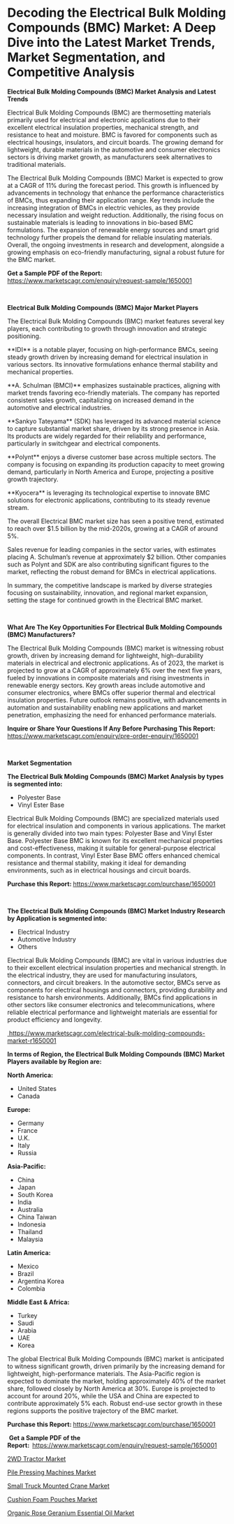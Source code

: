 <p><h1>Decoding the Electrical Bulk Molding Compounds (BMC) Market: A Deep Dive into the Latest Market Trends, Market Segmentation, and Competitive Analysis</h1></p><p><strong>Electrical Bulk Molding Compounds (BMC) Market Analysis and Latest Trends</strong></p>
<p><p>Electrical Bulk Molding Compounds (BMC) are thermosetting materials primarily used for electrical and electronic applications due to their excellent electrical insulation properties, mechanical strength, and resistance to heat and moisture. BMC is favored for components such as electrical housings, insulators, and circuit boards. The growing demand for lightweight, durable materials in the automotive and consumer electronics sectors is driving market growth, as manufacturers seek alternatives to traditional materials.</p><p>The Electrical Bulk Molding Compounds (BMC) Market is expected to grow at a CAGR of 11% during the forecast period. This growth is influenced by advancements in technology that enhance the performance characteristics of BMCs, thus expanding their application range. Key trends include the increasing integration of BMCs in electric vehicles, as they provide necessary insulation and weight reduction. Additionally, the rising focus on sustainable materials is leading to innovations in bio-based BMC formulations. The expansion of renewable energy sources and smart grid technology further propels the demand for reliable insulating materials. Overall, the ongoing investments in research and development, alongside a growing emphasis on eco-friendly manufacturing, signal a robust future for the BMC market.</p></p>
<p><strong>Get a Sample PDF of the Report:&nbsp;</strong> <a href="https://www.marketscagr.com/enquiry/request-sample/1650001?utm_campaign=1286&utm_medium=2&utm_source=Github&utm_content=ia&utm_term=26092024&utm_id=electrical-bulk-molding-compounds-bmc">https://www.marketscagr.com/enquiry/request-sample/1650001</a></p>
<p>&nbsp;</p>
<p><strong>Electrical Bulk Molding Compounds (BMC) Major Market Players</strong></p>
<p><p>The Electrical Bulk Molding Compounds (BMC) market features several key players, each contributing to growth through innovation and strategic positioning. </p><p>**IDI** is a notable player, focusing on high-performance BMCs, seeing steady growth driven by increasing demand for electrical insulation in various sectors. Its innovative formulations enhance thermal stability and mechanical properties.</p><p>**A. Schulman (BMCI)** emphasizes sustainable practices, aligning with market trends favoring eco-friendly materials. The company has reported consistent sales growth, capitalizing on increased demand in the automotive and electrical industries.</p><p>**Sankyo Tateyama** (SDK) has leveraged its advanced material science to capture substantial market share, driven by its strong presence in Asia. Its products are widely regarded for their reliability and performance, particularly in switchgear and electrical components.</p><p>**Polynt** enjoys a diverse customer base across multiple sectors. The company is focusing on expanding its production capacity to meet growing demand, particularly in North America and Europe, projecting a positive growth trajectory.</p><p>**Kyocera** is leveraging its technological expertise to innovate BMC solutions for electronic applications, contributing to its steady revenue stream.</p><p>The overall Electrical BMC market size has seen a positive trend, estimated to reach over $1.5 billion by the mid-2020s, growing at a CAGR of around 5%. </p><p>Sales revenue for leading companies in the sector varies, with estimates placing A. Schulman’s revenue at approximately $2 billion. Other companies such as Polynt and SDK are also contributing significant figures to the market, reflecting the robust demand for BMCs in electrical applications.</p><p>In summary, the competitive landscape is marked by diverse strategies focusing on sustainability, innovation, and regional market expansion, setting the stage for continued growth in the Electrical BMC market.</p></p>
<p>&nbsp;</p>
<p><strong>What Are The Key Opportunities For Electrical Bulk Molding Compounds (BMC) Manufacturers?</strong></p>
<p><p>The Electrical Bulk Molding Compounds (BMC) market is witnessing robust growth, driven by increasing demand for lightweight, high-durability materials in electrical and electronic applications. As of 2023, the market is projected to grow at a CAGR of approximately 6% over the next five years, fueled by innovations in composite materials and rising investments in renewable energy sectors. Key growth areas include automotive and consumer electronics, where BMCs offer superior thermal and electrical insulation properties. Future outlook remains positive, with advancements in automation and sustainability enabling new applications and market penetration, emphasizing the need for enhanced performance materials.</p></p>
<p><strong>Inquire or Share Your Questions If Any Before Purchasing This Report:</strong> <a href="https://www.marketscagr.com/enquiry/pre-order-enquiry/1650001?utm_campaign=1286&utm_medium=2&utm_source=Github&utm_content=ia&utm_term=26092024&utm_id=electrical-bulk-molding-compounds-bmc">https://www.marketscagr.com/enquiry/pre-order-enquiry/1650001</a></p>
<p>&nbsp;</p>
<p><strong>Market Segmentation</strong></p>
<p><strong>The Electrical Bulk Molding Compounds (BMC) Market Analysis by types is segmented into:</strong></p>
<p><ul><li>Polyester Base</li><li>Vinyl Ester Base</li></ul></p>
<p><p>Electrical Bulk Molding Compounds (BMC) are specialized materials used for electrical insulation and components in various applications. The market is generally divided into two main types: Polyester Base and Vinyl Ester Base. Polyester Base BMC is known for its excellent mechanical properties and cost-effectiveness, making it suitable for general-purpose electrical components. In contrast, Vinyl Ester Base BMC offers enhanced chemical resistance and thermal stability, making it ideal for demanding environments, such as in electrical housings and circuit boards.</p></p>
<p><strong>Purchase this Report:&nbsp;</strong><a href="https://www.marketscagr.com/purchase/1650001?utm_campaign=1286&utm_medium=2&utm_source=Github&utm_content=ia&utm_term=26092024&utm_id=electrical-bulk-molding-compounds-bmc">https://www.marketscagr.com/purchase/1650001</a></p>
<p>&nbsp;</p>
<p><strong>The Electrical Bulk Molding Compounds (BMC) Market Industry Research by Application is segmented into:</strong></p>
<p><ul><li>Electrical Industry</li><li>Automotive Industry</li><li>Others</li></ul></p>
<p><p>Electrical Bulk Molding Compounds (BMC) are vital in various industries due to their excellent electrical insulation properties and mechanical strength. In the electrical industry, they are used for manufacturing insulators, connectors, and circuit breakers. In the automotive sector, BMCs serve as components for electrical housings and connectors, providing durability and resistance to harsh environments. Additionally, BMCs find applications in other sectors like consumer electronics and telecommunications, where reliable electrical performance and lightweight materials are essential for product efficiency and longevity.</p></p>
<p><a href="https://www.marketscagr.com/electrical-bulk-molding-compounds-market-r1650001?utm_campaign=1286&utm_medium=2&utm_source=Github&utm_content=ia&utm_term=26092024&utm_id=electrical-bulk-molding-compounds-bmc">&nbsp;https://www.marketscagr.com/electrical-bulk-molding-compounds-market-r1650001</a></p>
<p><strong>In terms of Region, the Electrical Bulk Molding Compounds (BMC) Market Players available by Region are:</strong></p>
<p>
    <p> <strong> North America: </strong>
        <ul>
            <li>United States</li>
            <li>Canada</li>
        </ul>
        </p> 
    <p> <strong> Europe: </strong>
        <ul>
            <li>Germany</li>
            <li>France</li>
            <li>U.K.</li>
            <li>Italy</li>
            <li>Russia</li>
        </ul>
        </p> 
    <p> <strong> Asia-Pacific: </strong>
        <ul>
            <li>China</li>
            <li>Japan</li>
            <li>South Korea</li>
            <li>India</li>
            <li>Australia</li>
            <li>China Taiwan</li>
            <li>Indonesia</li>
            <li>Thailand</li>
            <li>Malaysia</li>
        </ul>
        </p> 
    <p> <strong> Latin America: </strong>
        <ul>
            <li>Mexico</li>
            <li>Brazil</li>
            <li>Argentina Korea</li>
            <li>Colombia</li>
        </ul>
        </p> 
    <p> <strong> Middle East & Africa: </strong>
        <ul>
            <li>Turkey</li>
            <li>Saudi</li>
            <li>Arabia</li>
            <li>UAE</li>
            <li>Korea</li>
        </ul>
    </p>
    </p>
<p><p>The global Electrical Bulk Molding Compounds (BMC) market is anticipated to witness significant growth, driven primarily by the increasing demand for lightweight, high-performance materials. The Asia-Pacific region is expected to dominate the market, holding approximately 40% of the market share, followed closely by North America at 30%. Europe is projected to account for around 20%, while the USA and China are expected to contribute approximately 5% each. Robust end-use sector growth in these regions supports the positive trajectory of the BMC market.</p></p>
<p><strong>Purchase this Report: </strong><a href="https://www.marketscagr.com/purchase/1650001?utm_campaign=1286&utm_medium=2&utm_source=Github&utm_content=ia&utm_term=26092024&utm_id=electrical-bulk-molding-compounds-bmc">https://www.marketscagr.com/purchase/1650001</a></p>
<p>&nbsp;<strong>Get a Sample PDF of the Report:&nbsp;&nbsp;</strong><a href="https://www.marketscagr.com/enquiry/request-sample/1650001?utm_campaign=1286&utm_medium=2&utm_source=Github&utm_content=ia&utm_term=26092024&utm_id=electrical-bulk-molding-compounds-bmc">https://www.marketscagr.com/enquiry/request-sample/1650001</a></p>
<p><strong></strong></p>
<p><p><a href="https://www.linkedin.com/pulse/future-insights-2wd-tractor-market-trends-regional-analysis-pwyre?trackingId=Nr7o2GThTuyyjJx9o8Tvxg%3D%3D&utm_campaign=1286&utm_medium=2&utm_source=Github&utm_content=ia&utm_term=26092024&utm_id=electrical-bulk-molding-compounds-bmc">2WD Tractor Market</a></p><p><a href="https://www.linkedin.com/pulse/what-factors-influence-pile-pressing-machines-market-xixoe?trackingId=mlKI0OniSvKtwkC3eUWVGQ%3D%3D&utm_campaign=1286&utm_medium=2&utm_source=Github&utm_content=ia&utm_term=26092024&utm_id=electrical-bulk-molding-compounds-bmc">Pile Pressing Machines Market</a></p><p><a href="https://www.linkedin.com/pulse/global-small-truck-mounted-crane-market-trends-innovations-okuze?trackingId=YmszFUkPS266kNQi20EJeA%3D%3D&utm_campaign=1286&utm_medium=2&utm_source=Github&utm_content=ia&utm_term=26092024&utm_id=electrical-bulk-molding-compounds-bmc">Small Truck Mounted Crane Market</a></p><p><a href="https://issuu.com/reportprime-2/docs/cushion-foam-pouches-market-size-20_6876f58071b0a4?utm_campaign=1286&utm_medium=2&utm_source=Github&utm_content=ia&utm_term=26092024&utm_id=electrical-bulk-molding-compounds-bmc">Cushion Foam Pouches Market</a></p><p><a href="https://issuu.com/reportprime-2/docs/organic-rose-geranium-essential-oil_eae86e2ca22cc7?utm_campaign=1286&utm_medium=2&utm_source=Github&utm_content=ia&utm_term=26092024&utm_id=electrical-bulk-molding-compounds-bmc">Organic Rose Geranium Essential Oil Market</a></p></p>